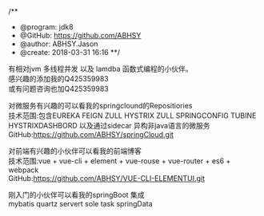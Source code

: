 /**
 * @program: jdk8
 * @GitHub: https://github.com/ABHSY
 * @author: ABHSY.Jason
 * @create: 2018-03-31 16:16
 **/

 
 有相对jvm  多线程并发 以及 lamdba 函数式编程的小伙伴。<br/>
 感兴趣的添加我的Q425359983<br/>
 或有问题咨询也加Q425359983<br/>
 
 
 对微服务有兴趣的可以看我的springclound的Repositiories<br/>
 技术范围:包含EUREKA FEIGN ZULL HYSTRIX ZULL SPRINGCONFIG  TUBINE HYSTRIXDASHBORD 以及通过sidecar 异构非java语言的微服务<br/>
 GitHub:https://github.com/ABHSY/springCloud.git<br/>
 
 对前端有兴趣的小伙伴可以看我的前端博客<br/>
 技术范围:vue + vue-cli + element + vue-rouse + vue-router + es6 + webpack<br/>
 GitHub:https://github.com/ABHSY/VUE-CLI-ELEMENTUI.git<br/>
 
 
 刚入门的小伙伴可以看我的springBoot 集成<br/>
 mybatis quartz servert sole task springData<br/>
